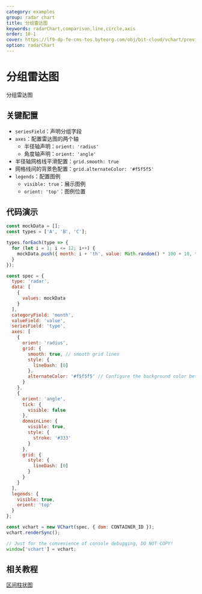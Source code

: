 ```yaml
---
category: examples
group: radar chart
title: 分组雷达图
keywords: radarChart,comparison,line,circle,axis
order: 10-1
cover: https://lf9-dp-fe-cms-tos.byteorg.com/obj/bit-cloud/vchart/preview/radar-chart/multiple-radar.png
option: radarChart
---
```


# 分组雷达图

分组雷达图

## 关键配置

- `seriesField`：声明分组字段
- `axes`：配置雷达图的两个轴
  - 半径轴声明：`orient: 'radius'`
  - 角度轴声明：`orient: 'angle'`
- 半径轴网格线平滑配置：`grid.smooth: true`
- 网格线间的背景色配置：`grid.alternateColor: '#f5f5f5'`
- `legends`：配置图例
  - `visible: true`：展示图例
  - `orient: 'top'`：图例位置

## 代码演示

```javascript livedemo
const mockData = [];
const types = ['A', 'B', 'C'];

types.forEach(type => {
  for (let i = 1; i <= 12; i++) {
    mockData.push({ month: i + 'th', value: Math.random() * 100 + 10, type });
  }
});

const spec = {
  type: 'radar',
  data: [
    {
      values: mockData
    }
  ],
  categoryField: 'month',
  valueField: 'value',
  seriesField: 'type',
  axes: [
    {
      orient: 'radius',
      grid: {
        smooth: true, // smooth grid lines
        style: {
          lineDash: [0]
        },
        alternateColor: '#f5f5f5' // Configure the background color between grid lines
      }
    },
    {
      orient: 'angle',
      tick: {
        visible: false
      },
      domainLine: {
        visible: true,
        style: {
          stroke: '#333'
        }
      },
      grid: {
        style: {
          lineDash: [0]
        }
      }
    }
  ],
  legends: {
    visible: true,
    orient: 'top'
  }
};

const vchart = new VChart(spec, { dom: CONTAINER_ID });
vchart.renderSync();

// Just for the convenience of console debugging, DO NOT COPY!
window['vchart'] = vchart;
```

## 相关教程

[区间柱状图](link)
